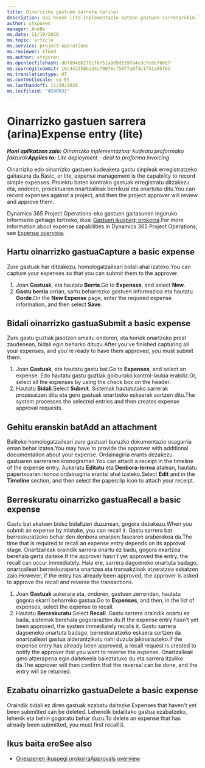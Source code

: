 ```yaml
---
title: Oinarrizko gastuen sarrera (arina)
description: Gai honek lite inplementazio batean gastuen sarrerarekin lan egiteko moduari buruzko informazioa eskaintzen du.
author: stsporen
manager: AnnBe
ms.date: 11/19/2020
ms.topic: article
ms.service: project-operations
ms.reviewer: kfend
ms.author: stsporen
ms.openlocfilehash: d87094882751f0751a8d9d539fa4cdcfc6b7b0d7
ms.sourcegitcommit: 16c442258ba24c79076cf5877a0f3c1f51a85f61
ms.translationtype: HT
ms.contentlocale: eu-ES
ms.lasthandoff: 11/20/2020
ms.locfileid: "4590931"
---
```

# <a name="expense-entry-lite"></a><span data-ttu-id="d3fe4-103">Oinarrizko gastuen sarrera (arina)</span><span class="sxs-lookup"><span data-stu-id="d3fe4-103">Expense entry (lite)</span></span>

<span data-ttu-id="d3fe4-104">_**Honi aplikatzen zaio:** Oinarrizko inplementazioa: kudeatu proformako fakturak_</span><span class="sxs-lookup"><span data-stu-id="d3fe4-104">_**Applies to:** Lite deployment - deal to proforma invoicing_</span></span>

<span data-ttu-id="d3fe4-105">Oinarrizko edo oinarrizko gastuen kudeaketa gastu sinpleak erregistratzeko gaitasuna da.</span><span class="sxs-lookup"><span data-stu-id="d3fe4-105">Basic, or lite, expense management is the capability to record simple expenses.</span></span> <span data-ttu-id="d3fe4-106">Proiektu baten kontrako gastuak erregistratu ditzakezu eta, ondoren, proiektuaren onartzaileak berrikusi eta onartuko ditu.</span><span class="sxs-lookup"><span data-stu-id="d3fe4-106">You can record expenses against a project, and then the project approver will review and approve them.</span></span>

<span data-ttu-id="d3fe4-107">Dynamics 365 Project Operations-eko gastuen gaitasunen inguruko informazio gehiago lortzeko, ikusi [Gastuen ikuspegi orokorra](expense-overview.md).</span><span class="sxs-lookup"><span data-stu-id="d3fe4-107">For more information about expense capabilities in Dynamics 365 Project Operations, see [Expense overview](expense-overview.md).</span></span>

## <a name="capture-a-basic-expense"></a><span data-ttu-id="d3fe4-108">Hartu oinarrizko gastua</span><span class="sxs-lookup"><span data-stu-id="d3fe4-108">Capture a basic expense</span></span>

<span data-ttu-id="d3fe4-109">Zure gastuak har ditzakezu, homologatzaileari bidali ahal izateko.</span><span class="sxs-lookup"><span data-stu-id="d3fe4-109">You can capture your expenses so that you can submit them to the approver.</span></span>

1. <span data-ttu-id="d3fe4-110">Joan **Gastuak**, eta hautatu **Berria**.</span><span class="sxs-lookup"><span data-stu-id="d3fe4-110">Go to **Expenses**, and select **New**.</span></span>
2. <span data-ttu-id="d3fe4-111">**Gastu berria** orrian, sartu beharrezko gastuen informazioa eta hautatu **Gorde**.</span><span class="sxs-lookup"><span data-stu-id="d3fe4-111">On the **New Expense** page, enter the required expense information, and then select **Save**.</span></span>

## <a name="submit-a-basic-expense"></a><span data-ttu-id="d3fe4-112">Bidali oinarrizko gastua</span><span class="sxs-lookup"><span data-stu-id="d3fe4-112">Submit a basic expense</span></span>

<span data-ttu-id="d3fe4-113">Zure gastu guztiak jasotzen amaitu ondoren, eta horiek onartzeko prest zaudenean, bidali egin beharko dituzu.</span><span class="sxs-lookup"><span data-stu-id="d3fe4-113">After you've finished capturing all your expenses, and you're ready to have them approved, you must submit them.</span></span>

1. <span data-ttu-id="d3fe4-114">Joan **Gastuak**, eta hautatu gastu bat.</span><span class="sxs-lookup"><span data-stu-id="d3fe4-114">Go to **Expenses**, and select an expense.</span></span> <span data-ttu-id="d3fe4-115">Edo hautatu gastu guztiak goiburuko kontrol-laukia erabiliz.</span><span class="sxs-lookup"><span data-stu-id="d3fe4-115">Or, select all the expenses by using the check box on the header.</span></span>
2. <span data-ttu-id="d3fe4-116">Hautatu **Bidali**.</span><span class="sxs-lookup"><span data-stu-id="d3fe4-116">Select **Submit**.</span></span> <span data-ttu-id="d3fe4-117">Sistemak hautatutako sarrerak prozesatzen ditu eta gero gastuak onartzeko eskaerak sortzen ditu.</span><span class="sxs-lookup"><span data-stu-id="d3fe4-117">The system processes the selected entries and then creates expense approval requests.</span></span>

## <a name="add-an-attachment"></a><span data-ttu-id="d3fe4-118">Gehitu eranskin bat</span><span class="sxs-lookup"><span data-stu-id="d3fe4-118">Add an attachment</span></span>

<span data-ttu-id="d3fe4-119">Baliteke homologatzaileari zure gastuari buruzko dokumentazio osagarria eman behar izatea.</span><span class="sxs-lookup"><span data-stu-id="d3fe4-119">You may have to provide the approver with additional documentation about your expense.</span></span> <span data-ttu-id="d3fe4-120">Ordainagiria erants dezakezu gastuaren sarreraren kronograman.</span><span class="sxs-lookup"><span data-stu-id="d3fe4-120">You can attach a receipt in the timeline of the expense entry.</span></span> <span data-ttu-id="d3fe4-121">Aukeratu **Editatu** eta **Denbora-lerroa** atalean, hautatu papertxoaren ikonoa ordainagiria erantsi ahal izateko.</span><span class="sxs-lookup"><span data-stu-id="d3fe4-121">Select **Edit** and in the **Timeline** section, and then select the paperclip icon to attach your receipt.</span></span>

## <a name="recall-a-basic-expense"></a><span data-ttu-id="d3fe4-122">Berreskuratu oinarrizko gastua</span><span class="sxs-lookup"><span data-stu-id="d3fe4-122">Recall a basic expense</span></span>

<span data-ttu-id="d3fe4-123">Gastu bat akatsen bidez bidaltzen duzunean, gogora dezakezu.</span><span class="sxs-lookup"><span data-stu-id="d3fe4-123">When you submit an expense by mistake, you can recall it.</span></span> <span data-ttu-id="d3fe4-124">Gastu sarrera bat berreskuratzeko behar den denbora onarpen fasearen araberakoa da.</span><span class="sxs-lookup"><span data-stu-id="d3fe4-124">The time that is required to recall an expense entry depends on its approval stage.</span></span>  <span data-ttu-id="d3fe4-125">Onartzaileak oraindik sarrera onartu ez badu, gogora ekartzea berehala gerta daiteke.</span><span class="sxs-lookup"><span data-stu-id="d3fe4-125">If the approver hasn't yet approved the entry, the recall can occur immediately.</span></span> <span data-ttu-id="d3fe4-126">Hala ere, sarrera dagoeneko onartuta badago, onartzaileari berreskurapena onartzea eta transakzioak atzeratzea eskatzen zaio.</span><span class="sxs-lookup"><span data-stu-id="d3fe4-126">However, if the entry has already been approved, the approver is asked to approve the recall and reverse the transactions.</span></span>

1. <span data-ttu-id="d3fe4-127">Joan **Gastuak** aukerara eta, ondoren, gastuen zerrendan, hautatu gogora ekarri beharreko gastua.</span><span class="sxs-lookup"><span data-stu-id="d3fe4-127">Go to **Expenses**, and then, in the list of expenses, select the expense to recall.</span></span>
2. <span data-ttu-id="d3fe4-128">Hautatu **Berreskuratu**.</span><span class="sxs-lookup"><span data-stu-id="d3fe4-128">Select **Recall**.</span></span> <span data-ttu-id="d3fe4-129">Gastu sarrera oraindik onartu ez bada, sistemak berehala gogorarazten du.</span><span class="sxs-lookup"><span data-stu-id="d3fe4-129">If the expense entry hasn't yet been approved, the system immediately recalls it.</span></span> <span data-ttu-id="d3fe4-130">Gastu sarrera dagoeneko onartuta badago, berreskuratzeko eskaera sortzen da onartzaileari gastua alderantzikatu nahi duzula jakinarazteko.</span><span class="sxs-lookup"><span data-stu-id="d3fe4-130">If the expense entry has already been approved, a recall request is created to notify the approver that you want to reverse the expense.</span></span> <span data-ttu-id="d3fe4-131">Onartzaileak gero atzerapena egin daitekeela baieztatuko du eta sarrera itzuliko da.</span><span class="sxs-lookup"><span data-stu-id="d3fe4-131">The approver will then confirm that the reversal can be done, and the entry will be returned.</span></span>

## <a name="delete-a-basic-expense"></a><span data-ttu-id="d3fe4-132">Ezabatu oinarrizko gastua</span><span class="sxs-lookup"><span data-stu-id="d3fe4-132">Delete a basic expense</span></span>

<span data-ttu-id="d3fe4-133">Oraindik bidali ez diren gastuak ezabatu daitezke.</span><span class="sxs-lookup"><span data-stu-id="d3fe4-133">Expenses that haven't yet been submitted can be deleted.</span></span> <span data-ttu-id="d3fe4-134">Lehendik bidalitako gastua ezabatzeko, lehenik eta behin gogoratu behar duzu.</span><span class="sxs-lookup"><span data-stu-id="d3fe4-134">To delete an expense that has already been submitted, you must first recall it.</span></span>

## <a name="see-also"></a><span data-ttu-id="d3fe4-135">Ikus baita ere</span><span class="sxs-lookup"><span data-stu-id="d3fe4-135">See also</span></span>

- [<span data-ttu-id="d3fe4-136">Onespenen ikuspegi orokorra</span><span class="sxs-lookup"><span data-stu-id="d3fe4-136">Approvals overview</span></span>](../approvals/approvals-overview.md)
